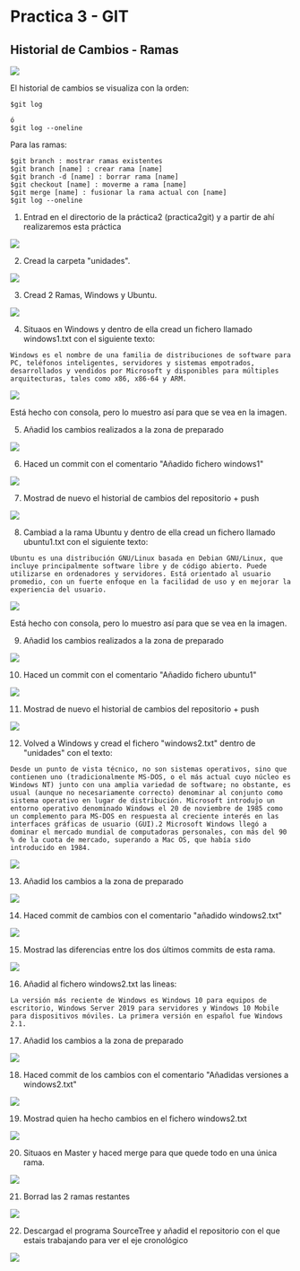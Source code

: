 # Practica 3 - GIT 
## Historial de Cambios - Ramas

![](https://victorhckinthefreeworld.files.wordpress.com/2016/09/git_commit_fire.png?w=1024)

El historial de cambios se visualiza con la orden:
````
$git log

ó 
$git log --oneline
````
Para las ramas:
````
$git branch : mostrar ramas existentes
$git branch [name] : crear rama [name]
$git branch -d [name] : borrar rama [name]
$git checkout [name] : moverme a rama [name]
$git merge [name] : fusionar la rama actual con [name] 
$git log --oneline
````

1. Entrad en el directorio de la práctica2 (practica2git) y a partir de ahí realizaremos esta práctica

![](Capturas/Captura1.png)

2. Cread la carpeta "unidades". 

![](Capturas/Captura2.png)

3. Cread 2 Ramas, Windows y Ubuntu.

![](Capturas/Captura3.png)

4.  Situaos en Windows y dentro de ella cread un fichero llamado windows1.txt con el siguiente texto:
```
Windows es el nombre de una familia de distribuciones de software para PC, teléfonos inteligentes, servidores y sistemas empotrados, desarrollados y vendidos por Microsoft y disponibles para múltiples arquitecturas, tales como x86, x86-64 y ARM.
```
![](Capturas/Captura4.png)

Está hecho con consola, pero lo muestro así para que se vea en la imagen.

5. Añadid los cambios realizados a la zona de preparado

![](Capturas/Captura5.png)

6. Haced un commit con el comentario "Añadido fichero windows1"

![](Capturas/Captura6.png)

7. Mostrad de nuevo el historial de cambios del repositorio + push

![](Capturas/Captura7.png)

8. Cambiad a la rama Ubuntu y dentro de ella cread un fichero llamado ubuntu1.txt con el siguiente texto:
```
Ubuntu es una distribución GNU/Linux basada en Debian GNU/Linux, que incluye principalmente software libre y de código abierto. Puede utilizarse en ordenadores y servidores. Está orientado al usuario promedio, con un fuerte enfoque en la facilidad de uso y en mejorar la experiencia del usuario.
```

![](Capturas/Captura8.png)

Está hecho con consola, pero lo muestro así para que se vea en la imagen.

9. Añadid los cambios realizados a la zona de preparado

![](Capturas/Captura9.png)

10. Haced un commit con el comentario "Añadido fichero ubuntu1"

![](Capturas/Captura10.png)

11. Mostrad de nuevo el historial de cambios del repositorio + push

![](Capturas/Captura11.png)

12. Volved a Windows y cread el fichero "windows2.txt" dentro de "unidades" con el texto:
````
Desde un punto de vista técnico, no son sistemas operativos, sino que contienen uno (tradicionalmente MS-DOS, o el más actual cuyo núcleo es Windows NT) junto con una amplia variedad de software; no obstante, es usual (aunque no necesariamente correcto) denominar al conjunto como sistema operativo en lugar de distribución. Microsoft introdujo un entorno operativo denominado Windows el 20 de noviembre de 1985 como un complemento para MS-DOS en respuesta al creciente interés en las interfaces gráficas de usuario (GUI).2​ Microsoft Windows llegó a dominar el mercado mundial de computadoras personales, con más del 90 % de la cuota de mercado, superando a Mac OS, que había sido introducido en 1984.

````
![](Capturas/Captura12.png)

13. Añadid los cambios a la zona de preparado

![](Capturas/Captura13.png)

14. Haced commit de cambios con el comentario "añadido windows2.txt"

![](Capturas/Captura14.png)

15. Mostrad las diferencias entre los dos últimos commits de esta rama.

![](Capturas/Captura15.png)

16. Añadid al fichero windows2.txt las lineas:
```
La versión más reciente de Windows es Windows 10 para equipos de escritorio, Windows Server 2019 para servidores y Windows 10 Mobile para dispositivos móviles. La primera versión en español fue Windows 2.1.
```
17. Añadid los cambios a la zona de preparado

![](Capturas/Captura16.png)

18. Haced commit de los cambios con el comentario "Añadidas versiones a windows2.txt"

![](Capturas/Captura17.jpg)

19. Mostrad quien ha hecho cambios en el fichero windows2.txt

![](Capturas/Captura18.png)


20. Situaos en Master y haced merge para que quede todo en una única rama.

![](Capturas/Captura19.png)

21. Borrad las 2 ramas restantes

![](Capturas/Captura20.png)

22. Descargad el programa SourceTree y añadid el repositorio con el que estais trabajando para ver el eje cronológico

![](Capturas/Captura21.png)
